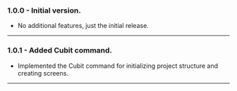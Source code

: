 ### 1.0.0 - Initial version.
- No additional features, just the initial release.

---

### 1.0.1 - Added Cubit command.
- Implemented the Cubit command for initializing project structure and creating screens.

---